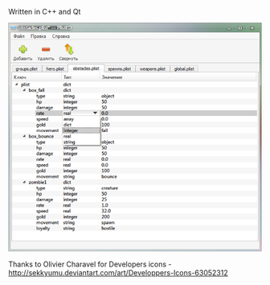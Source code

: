 Written in C++ and Qt

![alt tag](https://github.com/alpex92/PlistED/blob/master/screenshot.png)

Thanks to Olivier Charavel for Developers icons - http://sekkyumu.deviantart.com/art/Developpers-Icons-63052312
